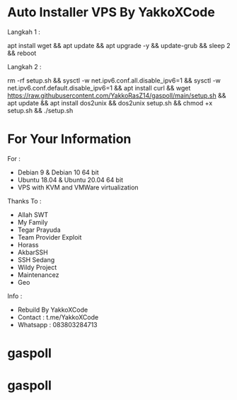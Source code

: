 # Auto Installer VPS By YakkoXCode

Langkah 1 :

apt install wget && apt update && apt upgrade -y && update-grub && sleep 2 && reboot

Langkah 2 :

rm -rf setup.sh && sysctl -w net.ipv6.conf.all.disable_ipv6=1 && sysctl -w net.ipv6.conf.default.disable_ipv6=1 && apt install curl && wget https://raw.githubusercontent.com/YakkoRasZ14/gaspoll/main/setup.sh && apt update && apt install dos2unix && dos2unix setup.sh && chmod +x setup.sh && ./setup.sh

# For Your Information

For :
- Debian 9 & Debian 10 64 bit
- Ubuntu 18.04 & Ubuntu 20.04 64 bit
- VPS with KVM and VMWare virtualization

Thanks To :
- Allah SWT
- My Family   
- Tegar Prayuda
- Team Provider Exploit    
- Horass
- AkbarSSH
- SSH Sedang
- Wildy Project
- Maintenancez
- Geo

Info :
- Rebuild By YakkoXCode
- Contact : t.me/YakkoXCode        
- Whatsapp : 083803284713
# gaspoll
# gaspoll
